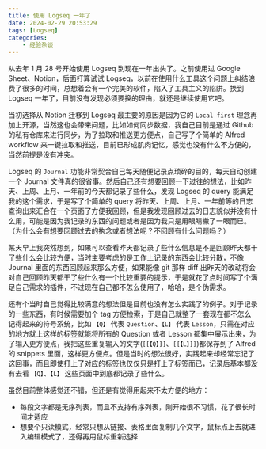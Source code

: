 ```yaml
---
title: 使用 Logseq 一年了
date: 2024-02-29 20:53:29
tags: [Logseq]
categories:
    - 经验杂谈
---
```


从去年 1 月 28 号开始使用 Logseq 到现在一年出头了。之前使用过 Google Sheet、Notion，后面打算试试 Logseq，以前在使用什么工具这个问题上纠结浪费了很多的时间，总想着会有一个完美的软件，陷入了工具主义的陷阱。换到 Logseq 一年了，目前没有发现必须要换的理由，就还是继续使用它吧。  

当初选择从 Notion 迁移到 Logseq 最主要的原因是因为它的 `Local first` 理念再加上开源，当然这也会带来问题，比如如何同步数据，我自己目前是通过 Github 的私有仓库来进行同步，为了拉取和推送更方便点，自己写了个简单的 Alfred workflow 来一键拉取和推送，目前已形成肌肉记忆，感觉也没有什么不方便的，当然前提是没有冲突。  

Logseq 的 `Journal` 功能非常契合自己每天随便记录点琐碎的目的，每天自动创建一个 Journal 文件真的很省事。然后自己还有想要回顾一下过往的想法，比如昨天、上周、上月、一年前的今天都记录了些什么，发现 Logseq 的 query 能满足我的这个需求，于是写了个简单的 query  将昨天、上周、上月、一年前等的日志查询出来汇合在一个页面了方便我回顾，但是我发现回顾过去的日志貌似并没有什么用，可能是因为我记录的东西的问题或者是因为我只是用眼睛撇了一眼而已。（为什么会有想要回顾过去的执念或者想法呢？不回顾有什么问题吗？）  

某天早上我突然想到，如果可以查看昨天都记录了些什么信息是不是回顾昨天都干了些什么会比较方便，当时主要考虑的是工作上记录的东西会比较分散，不像 Journal 里面的东西回顾起来那么方便，如果能像 git 那样 diff 出昨天的改动将会对自己回顾昨天都干了些什么有一个比较重要的提示，于是就花了点时间写了个满足自己需求的插件，不过现在自己都不怎么使用了，哈哈，是个伪需求。

还有个当时自己觉得比较满意的想法但是目前也没有怎么实践了的例子。对于记录的一些东西，有时候需要加个 tag 方便检索，于是自己就整了一套现在都不怎么记得起来的符号系统，比如 `【Q】` 代表 `Question`、`【L】` 代表 `Lesson`，只需在对应的地方就上这样的标签就能将所有的 Question 或者 Lesson 都集中展示出来，为了输入更方便点，我把这些重复输入的文字(`[[【Q】]]`、`[[【L】]]`)都保存到了 Alfred 的 snippets 里面，这样更方便点。但是当时的想法很好，实践起来却经常忘记了这回事，而且即使打上了对应的标签也仅仅只是打上了标签而已，记录后基本都没有去看 `【Q】`、`【L】` 这些页面中到底都记录了些什么。

虽然目前整体感觉还不错，但还是有觉得用起来不太方便的地方：    

- 每段文字都是无序列表，而且不支持有序列表，刚开始很不习惯，花了很长时间才适应  
- 想要个只读模式，经常只想从链接、表格里面复制几个文字，鼠标点上去就进入编辑模式了，还得再用鼠标重新选择  